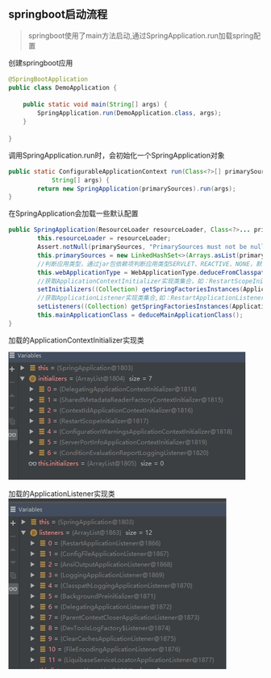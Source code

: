 ## springboot启动流程
> springboot使用了main方法启动,通过SpringApplication.run加载spring配置

创建springboot应用
```java
@SpringBootApplication
public class DemoApplication {

    public static void main(String[] args) {
        SpringApplication.run(DemoApplication.class, args);
    }

}
```
调用SpringApplication.run时，会初始化一个SpringApplication对象
```java
public static ConfigurableApplicationContext run(Class<?>[] primarySources,
			String[] args) {
		return new SpringApplication(primarySources).run(args);
}
```
在SpringApplication会加载一些默认配置
```java
public SpringApplication(ResourceLoader resourceLoader, Class<?>... primarySources) {
		this.resourceLoader = resourceLoader;
		Assert.notNull(primarySources, "PrimarySources must not be null");
		this.primarySources = new LinkedHashSet<>(Arrays.asList(primarySources));
        //判断应用类型，通过jar包依赖项判断应用类型SERVLET、REACTIVE、NONE，默认是SERVLET类型
		this.webApplicationType = WebApplicationType.deduceFromClasspath();
        //获取ApplicationContextInitializer实现类集合，如：RestartScopeInitializer
		setInitializers((Collection) getSpringFactoriesInstances(ApplicationContextInitializer.class));
        //获取ApplicationListener实现类集合,如：RestartApplicationListener、LoggingApplicationListener
		setListeners((Collection) getSpringFactoriesInstances(ApplicationListener.class));
		this.mainApplicationClass = deduceMainApplicationClass();
}
```
加载的ApplicationContextInitializer实现类

![images](https://github.com/jsjchai/study-notes/blob/master/2019/springboot/images/ApplicationContextInitializer%E5%AE%9E%E7%8E%B0%E7%B1%BB.jpg)

加载的ApplicationListener实现类
![images](https://github.com/jsjchai/study-notes/blob/master/2019/springboot/images/ApplicationListener%E5%AE%9E%E7%8E%B0%E7%B1%BB.jpg)


